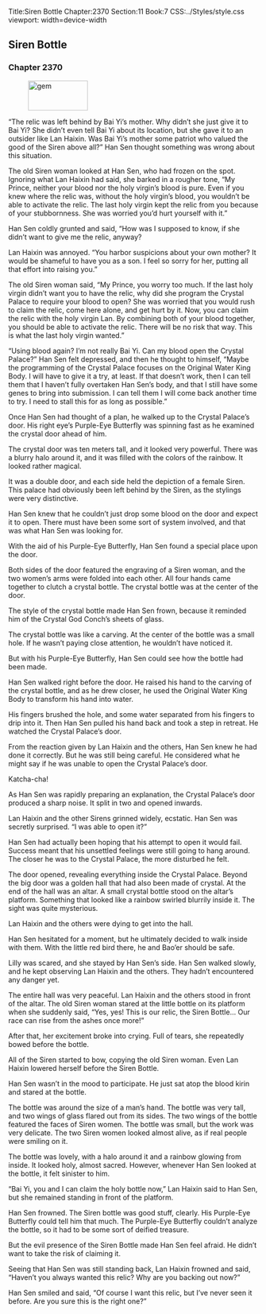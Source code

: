 Title:Siren Bottle 
Chapter:2370 
Section:11 
Book:7 
CSS:../Styles/style.css 
viewport: width=device-width
  
## Siren Bottle
### Chapter 2370
  
<figure>
	<img src="../Images/gem.gif" alt="gem" id="gem" width="120" height="60" />
</figure>
  

  
“The relic was left behind by Bai Yi’s mother. Why didn’t she just give it to Bai Yi? She didn’t even tell Bai Yi about its location, but she gave it to an outsider like Lan Haixin. Was Bai Yi’s mother some patriot who valued the good of the Siren above all?” Han Sen thought something was wrong about this situation.

The old Siren woman looked at Han Sen, who had frozen on the spot. Ignoring what Lan Haixin had said, she barked in a rougher tone, “My Prince, neither your blood nor the holy virgin’s blood is pure. Even if you knew where the relic was, without the holy virgin’s blood, you wouldn’t be able to activate the relic. The last holy virgin kept the relic from you because of your stubbornness. She was worried you’d hurt yourself with it.”

Han Sen coldly grunted and said, “How was I supposed to know, if she didn’t want to give me the relic, anyway?

Lan Haixin was annoyed. “You harbor suspicions about your own mother? It would be shameful to have you as a son. I feel so sorry for her, putting all that effort into raising you.”

The old Siren woman said, “My Prince, you worry too much. If the last holy virgin didn’t want you to have the relic, why did she program the Crystal Palace to require your blood to open? She was worried that you would rush to claim the relic, come here alone, and get hurt by it. Now, you can claim the relic with the holy virgin Lan. By combining both of your blood together, you should be able to activate the relic. There will be no risk that way. This is what the last holy virgin wanted.”

“Using blood again? I’m not really Bai Yi. Can my blood open the Crystal Palace?” Han Sen felt depressed, and then he thought to himself, “Maybe the programming of the Crystal Palace focuses on the Original Water King Body. I will have to give it a try, at least. If that doesn’t work, then I can tell them that I haven’t fully overtaken Han Sen’s body, and that I still have some genes to bring into submission. I can tell them I will come back another time to try. I need to stall this for as long as possible.”

Once Han Sen had thought of a plan, he walked up to the Crystal Palace’s door. His right eye’s Purple-Eye Butterfly was spinning fast as he examined the crystal door ahead of him.

The crystal door was ten meters tall, and it looked very powerful. There was a blurry halo around it, and it was filled with the colors of the rainbow. It looked rather magical.

It was a double door, and each side held the depiction of a female Siren. This palace had obviously been left behind by the Siren, as the stylings were very distinctive.

Han Sen knew that he couldn’t just drop some blood on the door and expect it to open. There must have been some sort of system involved, and that was what Han Sen was looking for.

With the aid of his Purple-Eye Butterfly, Han Sen found a special place upon the door.

Both sides of the door featured the engraving of a Siren woman, and the two women’s arms were folded into each other. All four hands came together to clutch a crystal bottle. The crystal bottle was at the center of the door.

The style of the crystal bottle made Han Sen frown, because it reminded him of the Crystal God Conch’s sheets of glass.

The crystal bottle was like a carving. At the center of the bottle was a small hole. If he wasn’t paying close attention, he wouldn’t have noticed it.

But with his Purple-Eye Butterfly, Han Sen could see how the bottle had been made.

Han Sen walked right before the door. He raised his hand to the carving of the crystal bottle, and as he drew closer, he used the Original Water King Body to transform his hand into water.

His fingers brushed the hole, and some water separated from his fingers to drip into it. Then Han Sen pulled his hand back and took a step in retreat. He watched the Crystal Palace’s door.

From the reaction given by Lan Haixin and the others, Han Sen knew he had done it correctly. But he was still being careful. He considered what he might say if he was unable to open the Crystal Palace’s door.

Katcha-cha!

As Han Sen was rapidly preparing an explanation, the Crystal Palace’s door produced a sharp noise. It split in two and opened inwards.

Lan Haixin and the other Sirens grinned widely, ecstatic. Han Sen was secretly surprised. “I was able to open it?”

Han Sen had actually been hoping that his attempt to open it would fail. Success meant that his unsettled feelings were still going to hang around. The closer he was to the Crystal Palace, the more disturbed he felt.

The door opened, revealing everything inside the Crystal Palace. Beyond the big door was a golden hall that had also been made of crystal. At the end of the hall was an altar. A small crystal bottle stood on the altar’s platform. Something that looked like a rainbow swirled blurrily inside it. The sight was quite mysterious.

Lan Haixin and the others were dying to get into the hall.

Han Sen hesitated for a moment, but he ultimately decided to walk inside with them. With the little red bird there, he and Bao’er should be safe.

Lilly was scared, and she stayed by Han Sen’s side. Han Sen walked slowly, and he kept observing Lan Haixin and the others. They hadn’t encountered any danger yet.

The entire hall was very peaceful. Lan Haixin and the others stood in front of the altar. The old Siren woman stared at the little bottle on its platform when she suddenly said, “Yes, yes! This is our relic, the Siren Bottle… Our race can rise from the ashes once more!”

After that, her excitement broke into crying. Full of tears, she repeatedly bowed before the bottle.

All of the Siren started to bow, copying the old Siren woman. Even Lan Haixin lowered herself before the Siren Bottle.

Han Sen wasn’t in the mood to participate. He just sat atop the blood kirin and stared at the bottle.

The bottle was around the size of a man’s hand. The bottle was very tall, and two wings of glass flared out from its sides. The two wings of the bottle featured the faces of Siren women. The bottle was small, but the work was very delicate. The two Siren women looked almost alive, as if real people were smiling on it.

The bottle was lovely, with a halo around it and a rainbow glowing from inside. It looked holy, almost sacred. However, whenever Han Sen looked at the bottle, it felt sinister to him.

“Bai Yi, you and I can claim the holy bottle now,” Lan Haixin said to Han Sen, but she remained standing in front of the platform.

Han Sen frowned. The Siren bottle was good stuff, clearly. His Purple-Eye Butterfly could tell him that much. The Purple-Eye Butterfly couldn’t analyze the bottle, so it had to be some sort of deified treasure.

But the evil presence of the Siren Bottle made Han Sen feel afraid. He didn’t want to take the risk of claiming it.

Seeing that Han Sen was still standing back, Lan Haixin frowned and said, “Haven’t you always wanted this relic? Why are you backing out now?”

Han Sen smiled and said, “Of course I want this relic, but I’ve never seen it before. Are you sure this is the right one?”